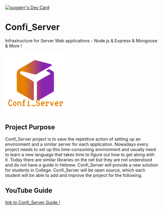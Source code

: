 <a href="https://app.daily.dev/suggerdaday"><img src="https://api.daily.dev/devcards/20264fc9af6143099f445c68d2e30ba2.png?r=spo" width="400" alt="suggerr's Dev Card"/></a>


# Confi_Server
Infrastructure for Server Web applications - Node.js &  Express & Mongoose & More ! 


![Image of Logo](https://github.com/itayGuetta/confi_Server/blob/master/Confi_Server_logo.png)


##  Project Purpose
Confi_Server project is to save the repetitive action of setting up an environment and a similar server for each application. Nowadays every project needs to set up this time-consuming environment and usually need to learn a new language that takes time to figure out how to get along with it. Today there are similar libraries on the net but they are not understood and do not have a guide in Hebrew.
Confi_Server will provide a new solution for students in College.
Confi_Server will be open source, which each student will be able to add and improve the project for the following.


## YouTube Guide 

[link to Confi_Server Guide !](https://www.youtube.com/playlist?list=PLax8dKV-UKKQAQhSItu0m6QZBWJJIZ8cX)

